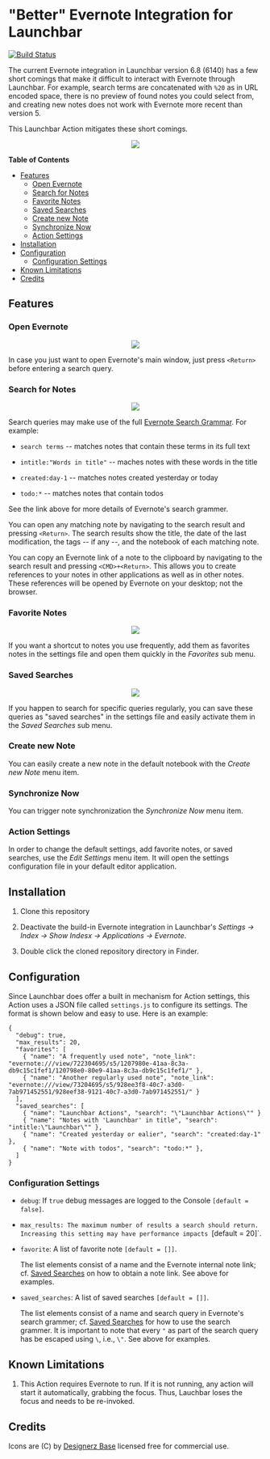 # "Better" Evernote Integration for Launchbar

[![Build Status](https://travis-ci.org/lukaspustina/Evernote.lbaction.svg?branch=master)](https://travis-ci.org/lukaspustina/Evernote.lbaction)

The current Evernote integration in Launchbar version 6.8 (6140) has a few short comings that make it difficult to interact with Evernote through Launchbar. For example, search terms are concatenated with `%20` as in URL encoded space, there is no preview of found notes you could select from, and creating new notes does not work with Evernote more recent than version 5.

This Launchbar Action mitigates these short comings.

<p align="center"><img src="assets/Full menu.png"></p>

<!-- START doctoc generated TOC please keep comment here to allow auto update -->
<!-- DON'T EDIT THIS SECTION, INSTEAD RE-RUN doctoc TO UPDATE -->
**Table of Contents**

- [Features](#features)
  - [Open Evernote](#open-evernote)
  - [Search for Notes](#search-for-notes)
  - [Favorite Notes](#favorite-notes)
  - [Saved Searches](#saved-searches)
  - [Create new Note](#create-new-note)
  - [Synchronize Now](#synchronize-now)
  - [Action Settings](#action-settings)
- [Installation](#installation)
- [Configuration](#configuration)
  - [Configuration Settings](#configuration-settings)
- [Known Limitations](#known-limitations)
- [Credits](#credits)

<!-- END doctoc generated TOC please keep comment here to allow auto update -->

## Features

### Open Evernote

<p align="center"><img src="assets/Evernote.png"></p>

In case you just want to open Evernote's main window, just press `<Return>` before entering a search query.

### Search for Notes

<p align="center"><img src="assets/Search.png"></p>

Search queries may make use of the full [Evernote Search Grammar](https://dev.evernote.com/doc/articles/search_grammar.php). For example:

* `search terms` -- matches notes that contain these terms in its full text

* `intitle:"Words in title"` -- maches notes with these words in the title

* `created:day-1` -- matches notes created yesterday or today

* `todo:*` -- matches notes that contain todos

See the link above for more details of Evernote's search grammer.

You can open any matching note by navigating to the search result and pressing `<Return>`. The search results show the title, the date of the last modification, the tags -- if any --, and the notebook of each matching note.

You can copy an Evernote link of a note to the clipboard by navigating to the search result and pressing `<CMD>+<Return>`. This allows you to create references to your notes in other applications as well as in other notes. These references will be opened by Evernote on your desktop; not the browser.

### Favorite Notes

<p align="center"><img src="assets/Favorites.png"></p>

If you want a shortcut to notes you use frequently, add them as favorites notes in the settings file and open them quickly in the *Favorites* sub menu.

### Saved Searches

<p align="center"><img src="assets/Saved Searches.png"></p>

If you happen to search for specific queries regularly, you can save these queries as "saved searches" in the settings file and easily activate them in the *Saved Searches* sub menu.

### Create new Note

You can easily create a new note in the default notebook with the *Create new Note* menu item.

### Synchronize Now

You can trigger note synchronization the *Synchronize Now* menu item.

### Action Settings

In order to change the default settings, add favorite notes, or saved searches, use the *Edit Settings* menu item. It will open the settings configuration file in your default editor application.


## Installation

1. Clone this repository

1. Deactivate the build-in Evernote integration in Launchbar's _Settings -> Index -> Show Indesx ->  Applications -> Evernote_.

1. Double click the cloned repository directory in Finder.


## Configuration

Since Launchbar does offer a built in mechanism for Action settings, this Action uses a JSON file called `settings.js` to configure its settings. The format is shown below and easy to use. Here is an example:

```
{
  "debug": true,
  "max_results": 20,
  "favorites": [
    { "name": "A frequently used note", "note_link": "evernote:///view/722304695/s5/1207980e-41aa-8c3a-db9c15c1fef1/120798e0-80e9-41aa-8c3a-db9c15c1fef1/" },
    { "name": "Another regularly used note", "note_link": "evernote:///view/73204695/s5/928ee3f8-40c7-a3d0-7ab971452551/928eef38-9121-40c7-a3d0-7ab971452551/" }
  ],
  "saved_searches": [
    { "name": "Launchbar Actions", "search": "\"Launchbar Actions\"" }
    { "name": "Notes with 'Launchbar' in title", "search": "intitle:\"Launchbar\"" },
    { "name": "Created yesterday or ealier", "search": "created:day-1" },
    { "name": "Note with todos", "search": "todo:*" },
  ]
}
```

### Configuration Settings

* `debug`: If `true` debug messages are logged to the Console `[default = false]`.

* `max_results: The maximum number of results a search should return.  Increasing this setting may have performance impacts `[default = 20]`.

* `favorite`: A list of favorite note `[default = []]`.

    The list elements consist of a name and the Evernote internal note link; cf. [Saved Searches](#saved-searches) on how to obtain a note link. See above for examples.

* `saved_searches`: A list of saved searches `[default = []]`.

    The list elements consist of a name and search query in Evernote's search grammer; cf. [Saved Searches](#saved-searches) for how to use the search grammer. It is important to note that every `"` as part of the search query has be escaped using `\`, i.e., `\"`. See above for examples.


## Known Limitations

1. This Action requires Evernote to run. If it is not running, any action will start it automatically, grabbing the focus. Thus, Lauchbar loses the focus and needs to be re-invoked.


## Credits

Icons are (C) by [Designerz Base](https://www.iconfinder.com/iconsets/faticons) licensed free for commercial use.


